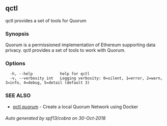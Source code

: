 ## qctl

qctl provides a set of tools for Quorum

### Synopsis

Quorum is a permissioned implementation of Ethereum supporting data privacy.
qctl provides a set of tools to work with Quorum.

### Options

```
  -h, --help            help for qctl
  -v, --verbosity int   Logging verbosity: 0=silent, 1=error, 2=warn, 3=info, 4=debug, 5=detail (default 3)
```

### SEE ALSO

* [qctl quorum](qctl_quorum.md)	 - Create a local Quorum Network using Docker

###### Auto generated by spf13/cobra on 30-Oct-2018
